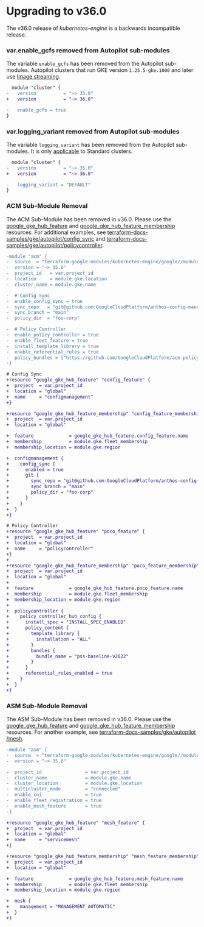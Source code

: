# Upgrading to v36.0
The v36.0 release of *kubernetes-engine* is a backwards incompatible release.

### var.enable_gcfs removed from Autopilot sub-modules
The variable `enable_gcfs` has been removed from the Autopilot sub-modules. Autopilot clusters that run GKE version `1.25.5-gke.1000` and later use [Image streaming](https://cloud.google.com/kubernetes-engine/docs/how-to/image-streaming).

```diff
  module "cluster" {
-   version          = "~> 35.0"
+   version          = "~> 36.0"

-   enable_gcfs = true
}
```

### var.logging_variant removed from Autopilot sub-modules
The variable `logging_variant` has been removed from the Autopilot sub-modules. It is only [applicable](https://cloud.google.com/kubernetes-engine/docs/how-to/adjust-log-throughput) to Standard clusters.

```diff
  module "cluster" {
-   version          = "~> 35.0"
+   version          = "~> 36.0"

-   logging_variant = "DEFAULT"
}
```

### ACM Sub-Module Removal
The ACM Sub-Module has been removed in v36.0.  Please use the [google_gke_hub_feature](https://registry.terraform.io/providers/hashicorp/google/latest/docs/resources/gke_hub_feature#example-usage---enable-fleet-default-member-config-configmanagement) and [google_gke_hub_feature_membership](https://registry.terraform.io/providers/hashicorp/google/latest/docs/resources/gke_hub_feature_membership#example-usage---config-management-with-git) resources.  For additional examples, see [terraform-docs-samples/gke/autopilot/config_sync](https://github.com/terraform-google-modules/terraform-docs-samples/tree/main/gke/autopilot/config_sync) and [terraform-docs-samples/gke/autopilot/policycontroller](https://github.com/terraform-google-modules/terraform-docs-samples/tree/main/gke/autopilot/policycontroller).


```diff
-module "acm" {
-  source  = "terraform-google-modules/kubernetes-engine/google//modules/acm"
-  version = "~> 35.0"
-  project_id   = var.project_id
-  location     = module.gke.location
-  cluster_name = module.gke.name

-  # Config Sync
-  enable_config_sync = true
-  sync_repo   = "git@github.com:GoogleCloudPlatform/anthos-config-management-samples.git"
-  sync_branch = "main"
-  policy_dir  = "foo-corp"

-  # Policy Controller
-  enable_policy_controller = true
-  enable_fleet_feature = true
-  install_template_library = true
-  enable_referential_rules = true
-  policy_bundles = ["https://github.com/GoogleCloudPlatform/acm-policy-controller-library.git/bundles/pss-baseline-v2022"]
-}

# Config Sync
+resource "google_gke_hub_feature" "config_feature" {
+  project  = var.project_id
+  location = "global"
+  name     = "configmanagement"
+}

+resource "google_gke_hub_feature_membership" "config_feature_membership" {
+  project  = var.project_id
+  location = "global"

+  feature             = google_gke_hub_feature.config_feature.name
+  membership          = module.gke.fleet_membership
+  membership_location = module.gke.region

+  configmanagement {
+    config_sync {
+      enabled = true
+      git {
+        sync_repo = "git@github.com:GoogleCloudPlatform/anthos-config-management-samples.git"
+        sync_branch = "main"
+        policy_dir = "foo-corp"
+      }
+    }
+  }
+}

# Policy Controller
+resource "google_gke_hub_feature" "poco_feature" {
+  project  = var.project_id
+  location = "global"
+  name     = "policycontroller"
+}
+
+resource "google_gke_hub_feature_membership" "poco_feature_membership" {
+  project  = var.project_id
+  location = "global"
+
+  feature             = google_gke_hub_feature.poco_feature.name
+  membership          = module.gke.fleet_membership
+  membership_location = module.gke.region
+
+  policycontroller {
+    policy_controller_hub_config {
+      install_spec = "INSTALL_SPEC_ENABLED"
+      policy_content {
+        template_library {
+          installation = "ALL"
+        }
+        bundles {
+          bundle_name = "pss-baseline-v2022"
+        }
+      }
+      referential_rules_enabled = true
+    }
+  }
+}
```

### ASM Sub-Module Removal
The ASM Sub-Module has been removed in v36.0.  Please use the [google_gke_hub_feature](https://registry.terraform.io/providers/hashicorp/google/latest/docs/resources/gke_hub_feature#example-usage---enable-fleet-default-member-config-service-mesh) and [google_gke_hub_feature_membership](https://registry.terraform.io/providers/hashicorp/google/latest/docs/resources/gke_hub_feature_membership#example-usage---service-mesh) resources.  For another example, see [terraform-docs-samples/gke/autopilot
/mesh](https://github.com/terraform-google-modules/terraform-docs-samples/tree/main/gke/autopilot/mesh).


```diff
-module "asm" {
-  source  = "terraform-google-modules/kubernetes-engine/google//modules/asm"
-  version = "~> 35.0"

-  project_id                = var.project_id
-  cluster_name              = module.gke.name
-  cluster_location          = module.gke.location
-  multicluster_mode         = "connected"
-  enable_cni                = true
-  enable_fleet_registration = true
-  enable_mesh_feature       = true
-}

+resource "google_gke_hub_feature" "mesh_feature" {
+  project  = var.project_id
+  location = "global"
+  name     = "servicemesh"
+}

+resource "google_gke_hub_feature_membership" "mesh_feature_membership" {
+  project  = var.project_id
+  location = "global"

+  feature             = google_gke_hub_feature.mesh_feature.name
+  membership          = module.gke.fleet_membership
+  membership_location = module.gke.region

+  mesh {
+    management = "MANAGEMENT_AUTOMATIC"
+  }
+}
```
